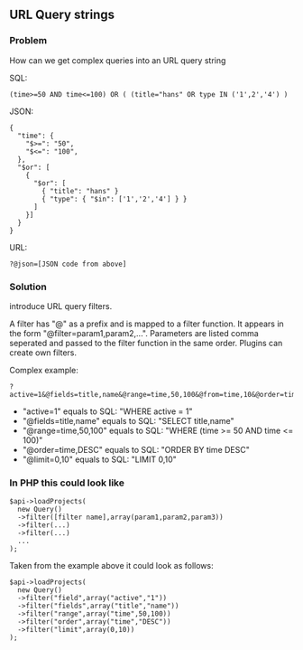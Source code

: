 ## URL Query strings

### Problem
How can we get complex queries into an URL query string

SQL:

    (time>=50 AND time<=100) OR ( (title="hans" OR type IN ('1',2','4') )

JSON:

    {
      "time": {
        "$>=": "50",
        "$<=": "100",
      },
      "$or": [
        {
          "$or": [
            { "title": "hans" }
            { "type": { "$in": ['1','2','4'] } }
          ]
        }]
      }
    }

URL:

    ?@json=[JSON code from above]


### Solution
introduce URL query filters.

A filter has "@" as a prefix and is mapped to a filter function. It appears in the form "@filter=param1,param2,...".
Parameters are listed comma seperated and passed to the filter function in the same order. Plugins can create own filters.

Complex example:

    ?active=1&@fields=title,name&@range=time,50,100&@from=time,10&@order=time,DESC&@limit=0,10

- "active=1" equals to SQL: "WHERE active = 1"
- "@fields=title,name" equals to SQL: "SELECT title,name"
- "@range=time,50,100" equals to SQL: "WHERE (time >= 50 AND time <= 100)"
- "@order=time,DESC" equals to SQL: "ORDER BY time DESC"
- "@limit=0,10" equals to SQL: "LIMIT 0,10"


### In PHP this could look like

    $api->loadProjects(
      new Query()
      ->filter([filter name],array(param1,param2,param3))
      ->filter(...)
      ->filter(...)
      ...
    );


Taken from the example above it could look as follows:

    $api->loadProjects(
      new Query()
      ->filter("field",array("active","1"))
      ->filter("fields",array("title","name"))
      ->filter("range",array("time",50,100))
      ->filter("order",array("time","DESC"))
      ->filter("limit",array(0,10))
    );